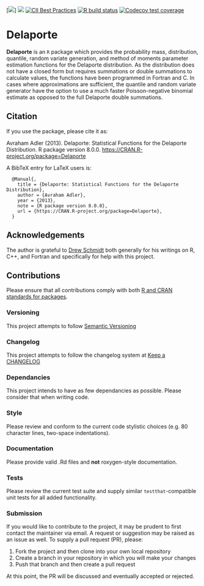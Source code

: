 <!-- badges: start -->
[![](https://www.r-pkg.org/badges/version-last-release/Delaporte)]
[![](http://cranlogs.r-pkg.org/badges/last-month/Delaporte)](https://cran.r-project.org/package=Delaporte)
[![CII Best Practices](https://bestpractices.coreinfrastructure.org/projects/2011/badge)](https://bestpractices.coreinfrastructure.org/projects/2011)
[![R build status](https://github.com/aadler/Delaporte/workflows/R-CMD-check/badge.svg)](https://github.com/aadler/Delaporte/actions)
[![Codecov test coverage](https://codecov.io/gh/aadler/Delaporte/branch/master/graph/badge.svg)](https://codecov.io/gh/aadler/Delaporte?branch=master)
<!-- badges: end -->

# Delaporte
**Delaporte** is an `R` package which provides the probability mass,
distribution, quantile, random variate generation, and method of moments
parameter estimation functions for the Delaporte distribution. As the
distribution does not have a closed form but requires summations or double
summations to calculate values, the functions have been programmed in Fortran
and C. In cases where approximations are sufficient, the quantile and random
variate generator have the option to use a much faster Poisson-negative binomial
estimate as opposed to the full Delaporte double summations.

## Citation
If you use the package, please cite it as:

  Avraham Adler (2013). Delaporte: Statistical Functions for the Delaporte
  Distribution.
  R package version 8.0.0.
  https://CRAN.R-project.org/package=Delaporte

A BibTeX entry for LaTeX users is:

```
  @Manual{,
    title = {Delaporte: Statistical Functions for the Delaporte Distribution},
    author = {Avraham Adler},
    year = {2013},
    note = {R package version 8.0.0},
    url = {https://CRAN.R-project.org/package=Delaporte},
  }
```

## Acknowledgements
The author is grateful to [Drew Schmidt](https://github.com/wrathematics) both
generally for his writings on R, C++, and Fortran and specifically for help with
this project.

## Contributions
Please ensure that all contributions comply with both [R and CRAN standards for packages](https://cran.r-project.org/doc/manuals/r-release/R-exts.html).

### Versioning
This project attempts to follow [Semantic Versioning](https://semver.org/)

### Changelog
This project attempts to follow the changelog system at
[Keep a CHANGELOG](https://keepachangelog.com/)

### Dependancies
This project intends to have as few dependancies as possible. Please consider
that when writing code.

### Style
Please review and conform to the current code stylistic choices (e.g. 80
character lines, two-space indentations).

### Documentation
Please provide valid .Rd files and **not** roxygen-style documentation.

### Tests
Please review the current test suite and supply similar `testthat`-compatible
unit tests for all added functionality.

### Submission
If you would like to contribute to the project, it may be prudent to first
contact the maintainer via email. A request or suggestion may be raised as an
issue as well. To supply a pull request (PR), please:

 1. Fork the project and then clone into your own local repository
 2. Create a branch in your repository in which you will make your changes
 3. Push that branch and then create a pull request
 
At this point, the PR will be discussed and eventually accepted or rejected.
